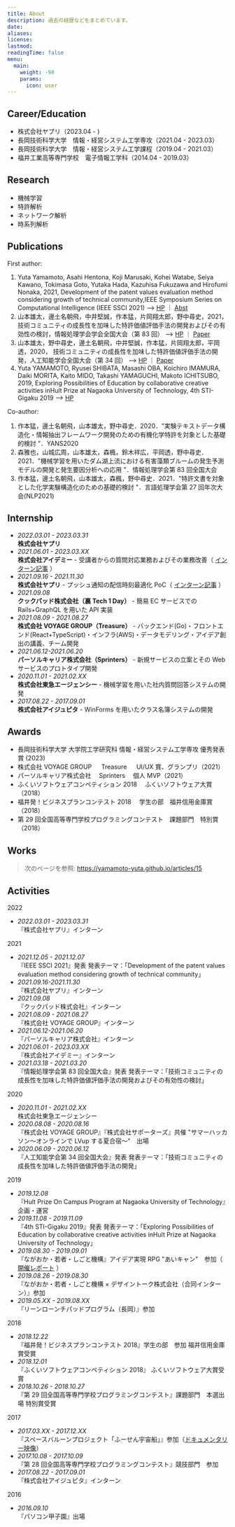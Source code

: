 ```yaml
---
title: About
description: 過去の経歴などをまとめています。
date:
aliases:
license:
lastmod:
readingTime: false
menu:
  main:
    weight: -90
    params:
      icon: user
---
```


## Career/Education

- 株式会社ヤプリ（2023.04 - )
- 長岡技術科学大学　情報・経営システム工学専攻（2021.04 - 2023.03）
- 長岡技術科学大学　情報・経営システム工学課程（2019.04 - 2021.03）
- 福井工業高等専門学校　電子情報工学科（2014.04 - 2019.03）

## Research

- 機械学習
- 特許解析
- ネットワーク解析
- 時系列解析

## Publications

First author:

1. Yuta Yamamoto, Asahi Hentona, Koji Marusaki, Kohei Watabe, Seiya Kawano, Tokimasa Goto, Yutaka Hada, Kazuhisa Fukuzawa and Hirofumi Nonaka, 2021, Development of the patent values evaluation method considering growth of technical community,IEEE Symposium Series on Computational Intelligence (IEEE SSCI 2021)
   --> [HP](https://attend.ieee.org/ssci-2021/) ｜ [Abst](https://ieeexplore.ieee.org/document/9660168)
1. 山本雄太，邊土名朝飛，中井堅誠，作本猛，片岡翔太郎，野中尋史，2021， 技術コミュニティの成長性を加味した特許価値評価手法の開発およびその有効性の検討，情報処理学会学会全国大会（第 83 回）
   --> [HP](https://www.ipsj.or.jp/event/taikai/83/) ｜ [Paper](https://ipsj.ixsq.nii.ac.jp/ej/?action=pages_view_main&active_action=repository_view_main_item_detail&item_id=215599&item_no=1&page_id=13&block_id=8)
1. 山本雄太，野中尋史，邊土名朝飛，中井堅誠，作本猛，片岡翔太郎，平岡透，2020， 技術コミュニティの成長性を加味した特許価値評価手法の開発，人工知能学会全国大会（第 34 回）
   --> [HP](https://www.ai-gakkai.or.jp/jsai2020/) ｜ [Paper](https://www.jstage.jst.go.jp/article/pjsai/JSAI2020/0/JSAI2020_4K2GS305/_article/-char/ja/)
1. Yuta YAMAMOTO, Ryusei SHIBATA, Masashi OBA, Koichiro IMAMURA, Daiki MORITA, Kaito MIDO, Takashi YAMAGUCHI, Makoto ICHITSUBO, 2019, Exploring Possibilities of Education by collaborative creative activities inHult Prize at Nagaoka University of Technology, 4th STI-Gigaku 2019
   --> [HP](https://sites.google.com/view/sti-gigaku-2019)

Co-author:

1. 作本猛，邊土名朝飛，山本雄太，野中尋史．2020．"実験テキストデータ構造化・情報抽出フレームワーク開発のための有機化学特許を対象とした基礎的検討 "．YANS2020
1. 森雅也，山城広周，山本雄太，森楓，鈴木祥広，平岡透，野中尋史．2021．"機械学習を用いたダム湖上流における有害藻類ブルームの発生予測モデルの開発と発生要因分析への応用 "．情報処理学会第 83 回全国大会
1. 作本猛，邊土名朝飛，山本雄太，森楓，野中尋史．2021．"特許文書を対象とした化学実験構造化のための基礎的検討 "．言語処理学会第 27 回年次大会(NLP2021)

## Internship

- _2022.03.01 - 2023.03.31_  
  **株式会社ヤプリ**
- _2021.06.01 - 2023.03.XX_  
  **株式会社アイデミー** - 受講者からの質問対応業務およびその業務改善（ [インターン記事](https://zenn.dev/aidemy/articles/425cf7d9f31945) ）
- _2021.09.16 - 2021.11.30_  
  **株式会社ヤプリ** - プッシュ通知の配信時刻最適化 PoC（ [インターン記事](https://tech.yappli.io/entry/optimize_notifications_release_time) ）
- _2021.09.08_  
  **クックパッド株式会社（裏 Tech 1 Day）** - 簡易 EC サービスでの Rails+GraphQL を用いた API 実装
- _2021.08.09 - 2021.08.27_  
  **株式会社 VOYAGE GROUP（Treasure）** - バックエンド(Go)・フロントエンド(React+TypeScript)・インフラ(AWS)・データモデリング・アイデア創出の講義、チーム開発
- _2021.06.12-2021.06.20_  
  **パーソルキャリア株式会社（Sprinters）** - 新規サービスの立案とその Web サービスのプロトタイプ開発
- _2020.11.01 - 2021.02.XX_  
  **株式会社東急エージェンシー** - 機械学習を用いた社内質問回答システムの開発
- _2017.08.22 - 2017.09.01_  
  **株式会社アイジュピタ** - WinForms を用いたクラス名簿システムの開発

## Awards

- 長岡技術科学大学 大学院工学研究科 情報・経営システム工学専攻 優秀発表賞 (2023)
- 株式会社 VOYAGE GROUP 　 Treasure 　 UI/UX 賞、グランプリ（2021）
- パーソルキャリア株式会社　 Sprinters 　個人 MVP（2021）
- ふくいソフトウェアコンペティション 2018 　ふくいソフトウェア大賞（2018）
- 福井発！ビジネスプランコンテスト 2018 　学生の部　福井信用金庫賞（2018）
- 第 29 回全国高等専門学校プログラミングコンテスト　課題部門　特別賞（2018）

## Works

> 次のページを参照: https://yamamoto-yuta.github.io/articles/15

## Activities

2022

- _2022.03.01 - 2023.03.31_  
  『株式会社ヤプリ』インターン

2021

- _2021.12.05 - 2021.12.07_  
  『IEEE SSCI 2021』発表
  発表テーマ：「Development of the patent values evaluation method considering growth of technical community」
- _2021.09.16-2021.11.30_  
  『株式会社ヤプリ』インターン
- _2021.09.08_  
  『クックパッド株式会社』インターン
- _2021.08.09 - 2021.08.27_  
  『株式会社 VOYAGE GROUP』インターン
- _2021.06.12-2021.06.20_  
  『パーソルキャリア株式会社』インターン
- _2021.06.01 - 2023.03.XX_  
  『株式会社アイデミー』インターン
- _2021.03.18 - 2021.03.20_  
  『情報処理学会第 83 回全国大会』発表
  発表テーマ：「技術コミュニティの成長性を加味した特許価値評価手法の開発およびその有効性の検討」

2020

- _2020.11.01 - 2021.02.XX_  
  株式会社東急エージェンシー
- _2020.08.08 - 2020.08.16_  
  『株式会社 VOYAGE GROUP』『株式会社サポーターズ』共催 "サマーハッカソン〜オンラインで LVup する夏合宿〜"　出場
- _2020.06.09 - 2020.06.12_  
  『人工知能学会第 34 回全国大会』発表
  発表テーマ：「技術コミュニティの成長性を加味した特許価値評価手法の開発」

2019

- _2019.12.08_  
  『Hult Prize On Campus Program at Nagaoka University of Technology』企画・運営
- _2019.11.08 - 2019.11.09_  
  『4th STI-Gigaku 2019』発表
  発表テーマ：「Exploring Possibilities of Education by collaborative creative activities inHult Prize at Nagaoka University of Technology」
- _2019.08.30 - 2019.09.01_  
  『ながおか・若者・しごと機構』アイデア実現 RPG "あいキャン"　参加（ [開催レポート](https://n-wakamonokikou.net/icam/report/nidcampv1.html) ）
- _2019.08.26 - 2019.08.30_  
  『ながおか・若者・しごと機構 × デザイントーク株式会社（合同インターン）』参加
- _2019.05.XX - 2019.08.XX_  
  『リーンローンチパッドプログラム（長岡）』参加

2018

- _2018.12.22_  
  『福井発！ビジネスプランコンテスト 2018』学生の部　参加
  福井信用金庫賞受賞
- _2018.12.01_  
  『ふくいソフトウェアコンペティション 2018』
  ふくいソフトウェア大賞受賞
- _2018.10.26 - 2018.10.27_  
  『第 29 回全国高等専門学校プログラミングコンテスト』課題部門　本選出場
  特別賞受賞

2017

- _2017.03.XX - 2017.12.XX_  
  『スペースバルーンプロジェクト「ふーせん宇宙船」』参加（[ドキュメンタリー映像](https://www.youtube.com/watch?v=3dknwDvaEGQ)）
- _2017.10.08 - 2017.10.09_  
  『第 28 回全国高等専門学校プログラミングコンテスト』競技部門　参加
- _2017.08.22 - 2017.09.01_  
  『株式会社アイジュピタ』インターン

2016

- _2016.09.10_  
  『パソコン甲子園』出場
